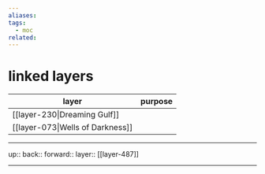 ```yaml
---
aliases: 
tags:
  - moc
related:
---
```


# linked layers


| layer                            | purpose |
| -------------------------------- | ------- |
| [[layer-230\|Dreaming Gulf]]     |         |
| [[layer-073\|Wells of Darkness]] |         |


***

up:: 
back:: 
forward:: 
layer:: [[layer-487]]

***
